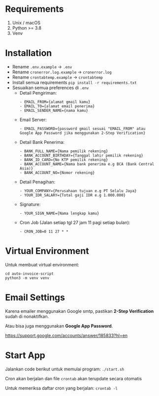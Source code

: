 # Requirements

1. Unix / macOS
2. Python >= 3.8
3. Venv


# Installation

- Rename `.env.example` -> `.env`
- Rename `cronerror.log.example` -> `cronerror.log`
- Rename `crontabtemp.example` -> `crontabtemp`
- Install semua requirements `pip install -r requirements.txt`
- Sesuaikan semua preferences di `.env`
  - Detail Pengiriman: 
    ```
    - EMAIL_FROM={alamat gmail kamu}
    - EMAIL_TO={alamat email penerima}
    - EMAIL_SENDER_NAME={nama kamu}
    ```
  - Email Server:
    ```
    - EMAIL_PASSWORD={password gmail sesuai "EMAIL_FROM" atau Google App Password jika menggunakan 2-Step Verification}
    ```
  - Detail Bank Penerima:
    ```
    - BANK_FULL_NAME={Nama pemilik rekening}
    - BANK_ACCOUNT_BIRTHDAY={Tanggal lahir pemilik rekening}
    - BANK_ID_CARD={No KTP pemilik rekening}
    - BANK_ACCOUNT_NAME={Nama bank penerima e.g BCA (Bank Central Asia)}
    - BANK_ACCOUNT_NO={Nomor rekening}
    ```
  - Detail Penagihan:
    ```
    - YOUR_COMPANY={Perusahaan tujuan e.g PT Selalu Jaya}
    - YOUR_IDR_SALARY={Total gaji IDR e.g 1.000.000}
    ```
  - Signature:
    ```
    - YOUR_SIGN_NAME={Nama lengkap kamu}
    ```
  - Cron Job (Jalan setiap tgl 27 jam 11 pagi setiap bulan):
    ```
    - CRON_JOB=0 11 27 * *
    ```

# Virtual Environment

Untuk membuat virtual environment:
```
cd auto-invoice-script
python3 -m venv venv
```


# Email Settings

Karena emailer menggunakan Google smtp, pastikan **2-Step Verification** sudah di nonaktifkan. 

Atau bisa juga menggunakan **Google App Password**.

https://support.google.com/accounts/answer/185833?hl=en


# Start App

Jalankan code berikut untuk memulai program:
`./start.sh`

Cron akan berjalan dan file `crontab` akan terupdate secara otomatis

Untuk memeriksa daftar cron yang berjalan:
`crontab -l`
